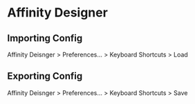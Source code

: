 # Affinity Designer

## Importing Config

Affinity Deisnger > Preferences... > Keyboard Shortcuts > Load

## Exporting Config

Affinity Deisnger > Preferences... > Keyboard Shortcuts > Save